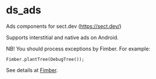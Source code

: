 # ds_ads

Ads components for sect.dev (https://sect.dev/)

Supports interstitial and native ads on Android.

NB! You should process exceptions by Fimber. For example:
```
Fimber.plantTree(DebugTree());
```

See details at [Fimber](https://pub.dev/packages/fimber).

